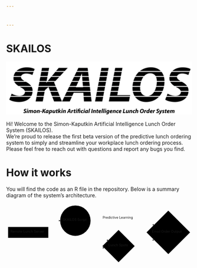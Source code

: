 ```yaml
---


---
```


<h1 id="skailos">SKAILOS</h1>
<p><img src="https://github.com/SKAILOS/SKAILOS/blob/master/SKAILOS.png" alt="SKAILOS logo"></p>
<p>Hi! Welcome to the Simon-Kaputkin Artificial Intelligence Lunch Order System (SKAILOS).<br>
We’re proud to release the first beta version of the predictive lunch ordering system to simply and streamline your workplace lunch ordering process. Please feel free to reach out with questions and report any bugs you find.</p>
<h1 id="how-it-works">How it works</h1>
<p>You will find the code as an R file in the repository. Below is a summary diagram of the system’s architecture.</p>
<div class="mermaid"><svg xmlns="http://www.w3.org/2000/svg" id="mermaid-svg-u99ob7yW8lbd5285" width="100%" style="max-width: 784.2484436035156px;" viewBox="0 0 784.2484436035156 255.96172332763672"><g transform="translate(-12, -12)"><g class="output"><g class="clusters"></g><g class="edgePaths"><g class="edgePath" style="opacity: 1;"><path class="path" d="M155.83493094384943,110.8046875L214.765625,84.203125L239.765625,84.203125" marker-end="url(#arrowhead3957)" style="fill:none"></path><defs><marker id="arrowhead3957" viewBox="0 0 10 10" refX="9" refY="5" markerUnits="strokeWidth" markerWidth="8" markerHeight="6" orient="auto"><path d="M 0 0 L 10 5 L 0 10 z" class="arrowheadPath" style="stroke-width: 1; stroke-dasharray: 1, 0;"></path></marker></defs></g><g class="edgePath" style="opacity: 1;"><path class="path" d="M142.0204699496368,156.8046875L214.765625,201.8570327758789L303.96875,201.8570327758789L393.171875,201.8570327758789L425.2772698273931,198.9624245515142" marker-end="url(#arrowhead3958)" style="fill:none"></path><defs><marker id="arrowhead3958" viewBox="0 0 10 10" refX="9" refY="5" markerUnits="strokeWidth" markerWidth="8" markerHeight="6" orient="auto"><path d="M 0 0 L 10 5 L 0 10 z" class="arrowheadPath" style="stroke-width: 1; stroke-dasharray: 1, 0;"></path></marker></defs></g><g class="edgePath" style="opacity: 1;"><path class="path" d="M367.7722100960736,77.05052131082726L393.171875,74.203125L486.2765655517578,74.203125L579.3812561035156,74.203125L635.9197526281432,103.2661909753723" marker-end="url(#arrowhead3959)" style="fill:none"></path><defs><marker id="arrowhead3959" viewBox="0 0 10 10" refX="9" refY="5" markerUnits="strokeWidth" markerWidth="8" markerHeight="6" orient="auto"><path d="M 0 0 L 10 5 L 0 10 z" class="arrowheadPath" style="stroke-width: 1; stroke-dasharray: 1, 0;"></path></marker></defs></g><g class="edgePath" style="opacity: 1;"><path class="path" d="M357.7800601355274,119.22289314977095L393.171875,142.2554702758789L442.34356918699547,168.68533553712558" marker-end="url(#arrowhead3960)" style="fill:none"></path><defs><marker id="arrowhead3960" viewBox="0 0 10 10" refX="9" refY="5" markerUnits="strokeWidth" markerWidth="8" markerHeight="6" orient="auto"><path d="M 0 0 L 10 5 L 0 10 z" class="arrowheadPath" style="stroke-width: 1; stroke-dasharray: 1, 0;"></path></marker></defs></g><g class="edgePath" style="opacity: 1;"><path class="path" d="M554.8812469482422,192.35703277587893L579.3812561035156,191.8570327758789L635.3806251187488,164.8040565152332" marker-end="url(#arrowhead3961)" style="fill:none"></path><defs><marker id="arrowhead3961" viewBox="0 0 10 10" refX="9" refY="5" markerUnits="strokeWidth" markerWidth="8" markerHeight="6" orient="auto"><path d="M 0 0 L 10 5 L 0 10 z" class="arrowheadPath" style="stroke-width: 1; stroke-dasharray: 1, 0;"></path></marker></defs></g></g><g class="edgeLabels"><g class="edgeLabel" transform="" style="opacity: 1;"><g transform="translate(0,0)" class="label"><foreignObject width="0" height="0"><div xmlns="http://www.w3.org/1999/xhtml" style="display: inline-block; white-space: nowrap;"><span class="edgeLabel"></span></div></foreignObject></g></g><g class="edgeLabel" transform="" style="opacity: 1;"><g transform="translate(0,0)" class="label"><foreignObject width="0" height="0"><div xmlns="http://www.w3.org/1999/xhtml" style="display: inline-block; white-space: nowrap;"><span class="edgeLabel"></span></div></foreignObject></g></g><g class="edgeLabel" transform="translate(486.2765655517578,74.203125)" style="opacity: 1;"><g transform="translate(-67.078125,-13)" class="label"><foreignObject width="134.15625" height="26"><div xmlns="http://www.w3.org/1999/xhtml" style="display: inline-block; white-space: nowrap;"><span class="edgeLabel">Predictive Learning</span></div></foreignObject></g></g><g class="edgeLabel" transform="" style="opacity: 1;"><g transform="translate(0,0)" class="label"><foreignObject width="0" height="0"><div xmlns="http://www.w3.org/1999/xhtml" style="display: inline-block; white-space: nowrap;"><span class="edgeLabel"></span></div></foreignObject></g></g><g class="edgeLabel" transform="" style="opacity: 1;"><g transform="translate(0,0)" class="label"><foreignObject width="0" height="0"><div xmlns="http://www.w3.org/1999/xhtml" style="display: inline-block; white-space: nowrap;"><span class="edgeLabel"></span></div></foreignObject></g></g></g><g class="nodes"><g class="node" id="A" transform="translate(104.8828125,133.8046875)" style="opacity: 1;"><rect rx="0" ry="0" x="-84.8828125" y="-23" width="169.765625" height="46"></rect><g class="label" transform="translate(0,0)"><g transform="translate(-74.8828125,-13)"><foreignObject width="149.765625" height="26"><div xmlns="http://www.w3.org/1999/xhtml" style="display: inline-block; white-space: nowrap;">Remote Lunch Server</div></foreignObject></g></g></g><g class="node" id="B" transform="translate(303.96875,84.203125)" style="opacity: 1;"><circle x="-64.203125" y="-23" r="64.203125"></circle><g class="label" transform="translate(0,0)"><g transform="translate(-54.203125,-13)"><foreignObject width="108.40625" height="26"><div xmlns="http://www.w3.org/1999/xhtml" style="display: inline-block; white-space: nowrap;">SKAILOS Script</div></foreignObject></g></g></g><g class="node" id="C" transform="translate(486.2765655517578,191.8570327758789)" style="opacity: 1;"><polygon points="68.1046875,0 136.209375,-68.1046875 68.1046875,-136.209375 0,-68.1046875" rx="5" ry="5" transform="translate(-68.1046875,68.1046875)"></polygon><g class="label" transform="translate(0,0)"><g transform="translate(-42.671875,-13)"><foreignObject width="85.34375" height="26"><div xmlns="http://www.w3.org/1999/xhtml" style="display: inline-block; white-space: nowrap;">Lunch Spots</div></foreignObject></g></g></g><g class="node" id="D" transform="translate(696.3148498535156,133.8046875)" style="opacity: 1;"><polygon points="91.93359375,0 183.8671875,-91.93359375 91.93359375,-183.8671875 0,-91.93359375" rx="5" ry="5" transform="translate(-91.93359375,91.93359375)"></polygon><g class="label" transform="translate(0,0)"><g transform="translate(-69.1484375,-13)"><foreignObject width="138.296875" height="26"><div xmlns="http://www.w3.org/1999/xhtml" style="display: inline-block; white-space: nowrap;">Email Order Output</div></foreignObject></g></g></g></g></g></g></svg></div>

